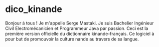 # dico_kinande

Bonjour à tous !
Je m'appelle Serge Mastaki. Je suis Bachelier Ingénieur Civil Electromécanicien et Programmeur Java par passion.
Ceci est la première version officielle du dictionnaire kinande-français. Ce logiciel à pour but de promouvoir la culture nande au travers de sa langue.
